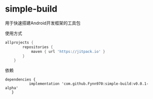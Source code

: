 # simple-build
用于快速搭建Android开发框架的工具包

使用方式
```gradle
allprojects {
		repositories {
			maven { url 'https://jitpack.io' }
		}
	}
```
 依赖
 ```android
 dependencies {
	        implementation 'com.github.Fynn970:simple-build:v0.0.1-alpha'
	}
```
